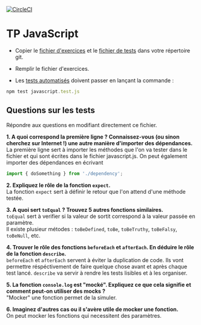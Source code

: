 [![CircleCI](https://circleci.com/gh/eric-delguerra/cours-react.svg?style=svg)](https://app.circleci.com/pipelines/github/eric-delguerra)
# TP JavaScript

- Copier le [fichier d'exercices](../assets/javascript.js) et le [fichier de tests](../assets/javascript.test.js) dans votre répertoire git.

- Remplir le fichier d'exercices.

- Les [tests automatisés](../assets/javascript.test.js) doivent passer en lançant la commande :

```js
npm test javascript.test.js
```

## Questions sur les tests  
Répondre aux questions en modifiant directement ce fichier.  

**1. A quoi correspond la première ligne ? Connaissez-vous (ou sinon cherchez sur Internet !) une autre manière d'importer des dépendances.**  
La première ligne sert à importer les méthodes que l'on va tester dans le fichier et qui sont écrites dans le fichier javascript.js.
On peut également importer des dépendances en écrivant  
```js
import { doSomething } from './dependency';
```

**2. Expliquez le rôle de la fonction `expect`.**  
La fonction `expect` sert à définir le retour que l'on attend d'une méthode testée.   

**3. A quoi sert `toEqual` ? Trouvez 5 autres fonctions similaires.**  
`toEqual` sert à verifier si la valeur de sortit correspond à la valeur passée en paramètre.   
Il existe plusieur métodes : `toBeDefined`, `toBe`, `toBeTruthy`, `toBeFalsy`, `toBeNull`, etc.

**4. Trouver le rôle des fonctions `beforeEach` et `afterEach`. En déduire le rôle de la fonction `describe`.**  
`beforeEach` et `afterEach` servent à éviter la duplication de code. Ils vont permettre réspéctivement de faire quelque chose avant et après chaque test lancé. 
`describe` va servir à rendre les tests lisibles et à les organiser. 

**5. La fonction `console.log` est "mocké". Expliquez ce que cela signifie et comment peut-on utiliser des mocks ?**  
"Mocker" une fonction permet de la simuler. 

**6. Imaginez d'autres cas ou il s'avère utile de mocker une fonction.**  
On peut mocker les fonctions qui necessitent des paramètres. 

